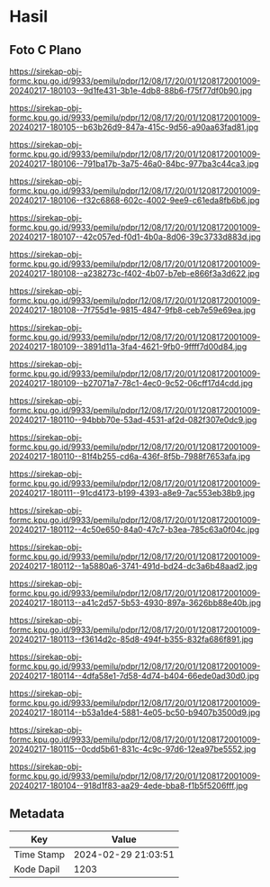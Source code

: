 # Hasil

## Foto C Plano

https://sirekap-obj-formc.kpu.go.id/9933/pemilu/pdpr/12/08/17/20/01/1208172001009-20240217-180103--9d1fe431-3b1e-4db8-88b6-f75f77df0b90.jpg

https://sirekap-obj-formc.kpu.go.id/9933/pemilu/pdpr/12/08/17/20/01/1208172001009-20240217-180105--b63b26d9-847a-415c-9d56-a90aa63fad81.jpg

https://sirekap-obj-formc.kpu.go.id/9933/pemilu/pdpr/12/08/17/20/01/1208172001009-20240217-180106--791ba17b-3a75-46a0-84bc-977ba3c44ca3.jpg

https://sirekap-obj-formc.kpu.go.id/9933/pemilu/pdpr/12/08/17/20/01/1208172001009-20240217-180106--f32c6868-602c-4002-9ee9-c61eda8fb6b6.jpg

https://sirekap-obj-formc.kpu.go.id/9933/pemilu/pdpr/12/08/17/20/01/1208172001009-20240217-180107--42c057ed-f0d1-4b0a-8d06-39c3733d883d.jpg

https://sirekap-obj-formc.kpu.go.id/9933/pemilu/pdpr/12/08/17/20/01/1208172001009-20240217-180108--a238273c-f402-4b07-b7eb-e866f3a3d622.jpg

https://sirekap-obj-formc.kpu.go.id/9933/pemilu/pdpr/12/08/17/20/01/1208172001009-20240217-180108--7f755d1e-9815-4847-9fb8-ceb7e59e69ea.jpg

https://sirekap-obj-formc.kpu.go.id/9933/pemilu/pdpr/12/08/17/20/01/1208172001009-20240217-180109--3891d11a-3fa4-4621-9fb0-9ffff7d00d84.jpg

https://sirekap-obj-formc.kpu.go.id/9933/pemilu/pdpr/12/08/17/20/01/1208172001009-20240217-180109--b27071a7-78c1-4ec0-9c52-06cff17d4cdd.jpg

https://sirekap-obj-formc.kpu.go.id/9933/pemilu/pdpr/12/08/17/20/01/1208172001009-20240217-180110--94bbb70e-53ad-4531-af2d-082f307e0dc9.jpg

https://sirekap-obj-formc.kpu.go.id/9933/pemilu/pdpr/12/08/17/20/01/1208172001009-20240217-180110--81f4b255-cd6a-436f-8f5b-7988f7653afa.jpg

https://sirekap-obj-formc.kpu.go.id/9933/pemilu/pdpr/12/08/17/20/01/1208172001009-20240217-180111--91cd4173-b199-4393-a8e9-7ac553eb38b9.jpg

https://sirekap-obj-formc.kpu.go.id/9933/pemilu/pdpr/12/08/17/20/01/1208172001009-20240217-180112--4c50e650-84a0-47c7-b3ea-785c63a0f04c.jpg

https://sirekap-obj-formc.kpu.go.id/9933/pemilu/pdpr/12/08/17/20/01/1208172001009-20240217-180112--1a5880a6-3741-491d-bd24-dc3a6b48aad2.jpg

https://sirekap-obj-formc.kpu.go.id/9933/pemilu/pdpr/12/08/17/20/01/1208172001009-20240217-180113--a41c2d57-5b53-4930-897a-3626bb88e40b.jpg

https://sirekap-obj-formc.kpu.go.id/9933/pemilu/pdpr/12/08/17/20/01/1208172001009-20240217-180113--f3614d2c-85d8-494f-b355-832fa686f891.jpg

https://sirekap-obj-formc.kpu.go.id/9933/pemilu/pdpr/12/08/17/20/01/1208172001009-20240217-180114--4dfa58e1-7d58-4d74-b404-66ede0ad30d0.jpg

https://sirekap-obj-formc.kpu.go.id/9933/pemilu/pdpr/12/08/17/20/01/1208172001009-20240217-180114--b53a1de4-5881-4e05-bc50-b9407b3500d9.jpg

https://sirekap-obj-formc.kpu.go.id/9933/pemilu/pdpr/12/08/17/20/01/1208172001009-20240217-180115--0cdd5b61-831c-4c9c-97d6-12ea97be5552.jpg

https://sirekap-obj-formc.kpu.go.id/9933/pemilu/pdpr/12/08/17/20/01/1208172001009-20240217-180104--918d1f83-aa29-4ede-bba8-f1b5f5206fff.jpg


## Metadata

| Key        | Value               |
| ---------- | ------------------- |
| Time Stamp | 2024-02-29 21:03:51 |
| Kode Dapil | 1203                |



